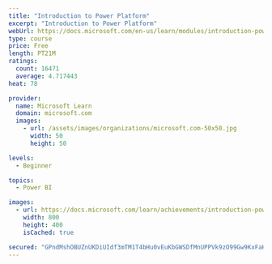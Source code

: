 ```yaml
---
title: "Introduction to Power Platform"
excerpt: "Introduction to Power Platform"
webUrl: https://docs.microsoft.com/en-us/learn/modules/introduction-power-platform/
type: course
price: Free
length: PT21M
ratings:
  count: 16471
  average: 4.717443
heat: 78

provider:
  name: Microsoft Learn
  domain: microsoft.com
  images:
    - url: /assets/images/organizations/microsoft.com-50x50.jpg
      width: 50
      height: 50

levels:
  - Beginner

topics:
  - Power BI

images:
  - url: https://docs.microsoft.com/learn/achievements/introduction-power-platform-social.png
    width: 800
    height: 400
    isCached: true

secured: "GPndMshOBUZnUKDiUIdf3mTM1T4bHu0vEuKbGWSDfMnUPPVk9zO99Gw9KxFaHxvo0X/7HOsK+L2lI15bcvmXKDsSpE2gA9TKcGY0KWQmNLBd543G9QPvCV06Lljf7R6EmrJrwOfZ9IFgzF+Rz4D5IkCuTQjqzBs63vbZewJ+k/IHvl+mf4muPew7NGB+rgwplFuzjG1V5VsEzAKlFGgClK/+hCKSfu8Gc9CqaNXuxrLqUxKbuX7w+sfUH3kVUlb9SaL21y55RklKhtjuHGAapiyiSi7000IFVf3wNZ8x0YK/wUes2o8WRKC1j8dvshdmRqyjSvRHVm7EhpsJqBeRpF+LkO9g8XKR9np0Q/jRTFePAfwXoMO1R3uWybD8jF/grGohKMQW/kz0kzD8OaNG1liYDJrAT/c6C1eR9BK+d4ujWkQyPoBW0f2ovqkxJNyH;SHnLcIo1fTy/CtfIVZNrkw=="
---
```


